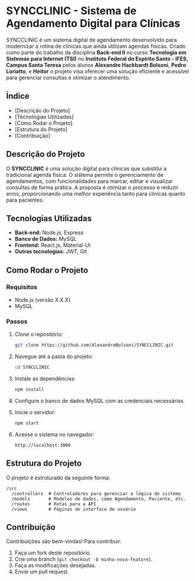 # SYNCCLINIC - Sistema de Agendamento Digital para Clínicas

SYNCCLINIC é um sistema digital de agendamento desenvolvido para modernizar a rotina de clínicas que ainda utilizam agendas físicas.
 Criado como parte do trabalho da disciplina **Back-end II**
no curso **Tecnologia em Sistemas para Internet (TSI)** no **Instituto Federal do Espírito Santo - IFES, Campus Santa Teresa**
 pelos alunos **Alexandre Hackbardt Bolsoni**, **Pedro Loriatto**, e **Heitor**
o projeto visa oferecer uma solução eficiente e acessível para gerenciar consultas e otimizar o atendimento.

## Índice

- [Descrição do Projeto]
- [Tecnologias Utilizadas]
- [Como Rodar o Projeto]
- [Estrutura do Projeto]
- [Contribuição]


## Descrição do Projeto

O **SYNCCLINIC** é uma solução digital para clínicas que substitui a tradicional agenda física.
 O sistema permite o gerenciamento de agendamentos, com funcionalidades para marcar,
 editar e visualizar consultas de forma prática. A proposta é otimizar o processo e reduzir erros,
 proporcionando uma melhor experiência tanto para clínicas quanto para pacientes.

## Tecnologias Utilizadas

- **Back-end:** Node.js, Express
- **Banco de Dados:** MySQL
- **Frontend:** React.js, Material-UI
- **Outras tecnologias:** JWT, Git

## Como Rodar o Projeto

### Requisitos

- Node.js (versão X.X.X)
- MySQL

### Passos

1. Clone o repositório:
   ```bash
   git clone https://github.com/AlexandreBolsoni/SYNCCLINIC.git
   ```

2. Navegue até a pasta do projeto:
   ```bash
   cd SYNCCLINIC
   ```

3. Instale as dependências:
   ```bash
   npm install
   ```

4. Configure o banco de dados MySQL com as credenciais necessárias.

5. Inicie o servidor:
   ```bash
   npm start
   ```

6. Acesse o sistema no navegador:
   ```
   http://localhost:3000
   ```

## Estrutura do Projeto

O projeto é estruturado da seguinte forma:

```
/src
  /controllers  # Controladores para gerenciar a lógica do sistema
  /models       # Modelos de dados, como Agendamento, Paciente, etc.
  /routes       # Rotas para a API
  /views        # Páginas de interface de usuário
```

## Contribuição

Contribuições são bem-vindas! Para contribuir:

1. Faça um fork deste repositório.
2. Crie uma branch (`git checkout -b minha-nova-feature`).
3. Faça as modificações desejadas.
4. Envie um pull request.

